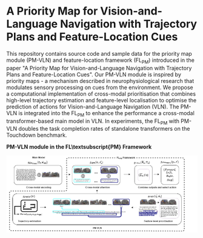 # A Priority Map for Vision-and-Language Navigation with Trajectory Plans and Feature-Location Cues

This repository contains source code and sample data for the priority map module (PM-VLN) and feature-location framework (FL<sub>PM</sub>) introduced in the paper "A Priority Map for Vision-and-Language Navigation with Trajectory Plans and Feature-Location Cues". Our PM-VLN module is inspired by priority maps - a mechanism described in neurophysiological research that modulates sensory processing on cues from the environment. We propose a computational implementation of cross-modal prioritisation that combines high-level trajectory estimation and feature-level localisation to optimise the prediction of actions for Vision-and-Language Navigation (VLN). The PM-VLN is integrated into the FL<sub>PM</sub> to enhance the performance a cross-modal transformer-based main model in VLN. In experiments, the FL<sub>PM</sub> with PM-VLN doubles the task completion rates of standalone transformers on the Touchdown benchmark.

**PM-VLN module in the FL\textsubscript{PM} Framework**

![system](/fig_flpm_git.png)
